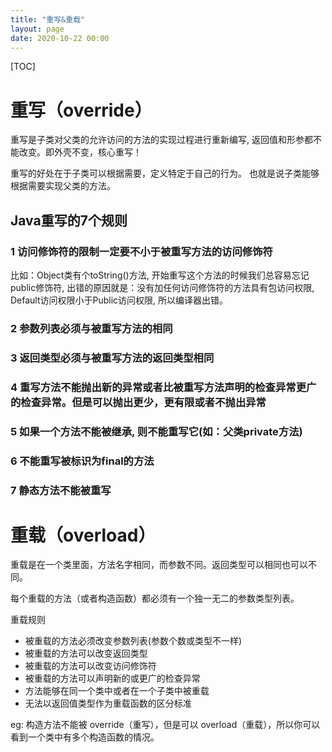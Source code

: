 ```yaml
---
title: "重写&重载"
layout: page
date: 2020-10-22 00:00
---
```


[TOC]

# 重写（override）

重写是子类对父类的允许访问的方法的实现过程进行重新编写, 返回值和形参都不能改变。即外壳不变，核心重写！

重写的好处在于子类可以根据需要，定义特定于自己的行为。 也就是说子类能够根据需要实现父类的方法。

## Java重写的7个规则

### 1 访问修饰符的限制一定要不小于被重写方法的访问修饰符

比如：Object类有个toString()方法, 开始重写这个方法的时候我们总容易忘记public修饰符, 出错的原因就是：没有加任何访问修饰符的方法具有包访问权限, Default访问权限小于Public访问权限, 所以编译器出错。

### 2 参数列表必须与被重写方法的相同

### 3 返回类型必须与被重写方法的返回类型相同

### 4 重写方法不能抛出新的异常或者比被重写方法声明的检查异常更广的检查异常。但是可以抛出更少，更有限或者不抛出异常

### 5 如果一个方法不能被继承, 则不能重写它(如：父类private方法)

### 6 不能重写被标识为final的方法

### 7 静态方法不能被重写

# 重载（overload）

重载是在一个类里面，方法名字相同，而参数不同。返回类型可以相同也可以不同。

每个重载的方法（或者构造函数）都必须有一个独一无二的参数类型列表。

重载规则

* 被重载的方法必须改变参数列表(参数个数或类型不一样)
* 被重载的方法可以改变返回类型
* 被重载的方法可以改变访问修饰符
* 被重载的方法可以声明新的或更广的检查异常
* 方法能够在同一个类中或者在一个子类中被重载
* 无法以返回值类型作为重载函数的区分标准

eg: 构造方法不能被 override（重写），但是可以 overload（重载），所以你可以看到一个类中有多个构造函数的情况。

